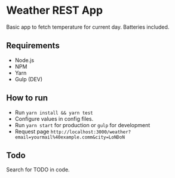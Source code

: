 # Weather REST App
Basic app to fetch temperature for current day. Batteries included.

## Requirements
- Node.js 
- NPM
- Yarn
- Gulp (DEV)

## How to run

- Run `yarn install && yarn test`
- Configure values in config files.
- Run `yarn start` for production or `gulp` for development
- Request page `http://localhost:3000/weather?email=yourmail%40example.comm&city=LoNDoN`

## Todo
Search for TODO in code.
